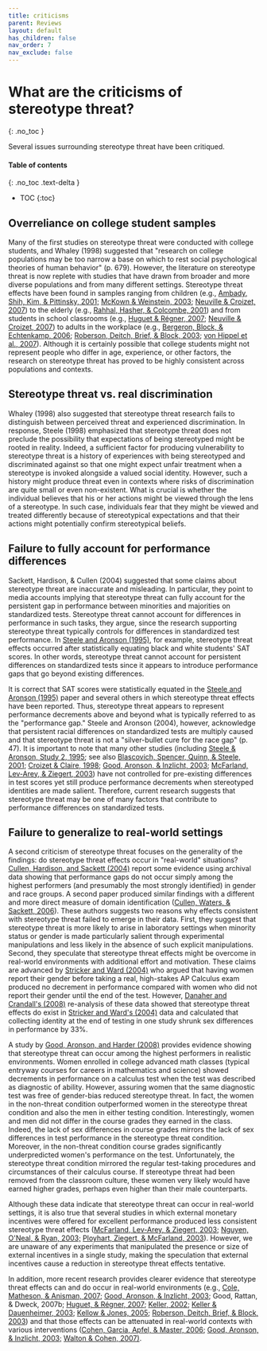 ```yaml
---
title: criticisms
parent: Reviews
layout: default
has_children: false
nav_order: 7
nav_exclude: false
---
```


# What are the criticisms of stereotype threat?
{: .no_toc }

Several issues surrounding stereotype threat have been critiqued. 

#### Table of contents
{: .no_toc .text-delta }

- TOC
{:toc}


## Overreliance on college student samples

 Many of the first studies on stereotype threat were conducted with college students, and Whaley (1998) suggested that "research on college populations may be too narrow a base on which to rest social psychological theories of human behavior" (p. 679). However, the literature on stereotype threat is now replete with studies that have drawn from broader and more diverse populations and from many different settings. Stereotype threat effects have been found in samples ranging from children (e.g., [Ambady, Shih, Kim, & Pittinsky, 2001;](../../sources/ambady_shih_kim_pittinsky/) [McKown & Weinstein, 2003](../../sources/mckown_weinstein/); [Neuville & Croizet, 2007](../../sources/neuville_croizet/)) to the elderly (e.g., [Rahhal, Hasher, & Colcombe, 2001](../../sources/rahhal_hasher_colcombe/)) and from students in school classrooms (e.g., [Huguet & R](../../sources/huguet_regner/)[égner, 2007](../../sources/huguet_regner/); [Neuville & Croizet, 2007](../../sources/neuville_croizet/)) to adults in the workplace (e.g., [Bergeron, Block, & Echtenkamp, 2006](../../sources/bergeron_block_echtenkamp/); [Roberson, Deitch, Brief, & Block, 2003](../../sources/roberson_deitch_brief_block/); [von Hippel et al., 2007](../../sources/vonhippel_vonhippel_conway_preacher_schooler_radvansky/)). Although it is certainly possible that college students might not represent people who differ in age, experience, or other factors, the research on stereotype threat has proved to be highly consistent across populations and contexts. 

## Stereotype threat vs. real discrimination

 Whaley (1998) also suggested that stereotype threat research fails to distinguish between perceived threat and experienced discrimination. In response, Steele (1998) emphasized that stereotype threat does not preclude the possibility that expectations of being stereotyped might be rooted in reality. Indeed, a sufficient factor for producing vulnerability to stereotype threat is a history of experiences with being stereotyped and discriminated against so that one might expect unfair treatment when a stereotype is invoked alongside a valued social identity. However, such a history might produce threat even in contexts where risks of discrimination are quite small or even non-existent. What is crucial is whether the individual believes that his or her actions might be viewed through the lens of a stereotype. In such case, individuals fear that they might be viewed and treated differently because of stereotypical expectations and that their actions might potentially confirm stereotypical beliefs. 

## Failure to fully account for performance differences

 Sackett, Hardison, & Cullen (2004) suggested that some claims about stereotype threat are inaccurate and misleading. In particular, they point to media accounts implying that stereotype threat can fully account for the persistent gap in performance between minorities and majorities on standardized tests. Stereotype threat cannot account for differences in performance in such tasks, they argue, since the research supporting stereotype threat typically controls for differences in standardized test performance. In [Steele and Aronson (1995)](../../sources/steele_aronson/), for example, stereotype threat effects occurred after statistically equating black and white students' SAT scores. In other words, stereotype threat cannot account for persistent differences on standardized tests since it appears to introduce performance gaps that go beyond existing differences. 

It is correct that SAT scores were statistically equated in the [Steele and Aronson (1995)](../../sources/steele_aronson/) paper and several others in which stereotype threat effects have been reported. Thus, stereotype threat appears to represent performance decrements above and beyond what is typically referred to as the "performance gap." Steele and Aronson (2004), however, acknowledge that persistent racial differences on standardized tests are multiply caused and that stereotype threat is not a "silver-bullet cure for the race gap" (p. 47). It is important to note that many other studies (including [Steele & Aronson, Study 2, 1995](../../sources/steele_aronson/); see also [Blascovich, Spencer, Quinn, & Steele, 2001](../../sources/blascovich_spencer_quinn_steele/); [Croizet & Claire, 1998](../../sources/croizet_claire/); [Good, Aronson, & Inzlicht, 2003](../../sources/good_aronson_inzlicht/); [McFarland, Lev-Arey, & Ziegert, 2003](../../sources/mcfarland_lev-arey_ziegert/)) have not controlled for pre-existing differences in test scores yet still produce performance decrements when stereotyped identities are made salient. Therefore, current research suggests that stereotype threat may be one of many factors that contribute to performance differences on standardized tests. 

## Failure to generalize to real-world settings

 A second criticism of stereotype threat focuses on the generality of the findings: do stereotype threat effects occur in "real-world" situations? [Cullen, Hardison, and Sackett (2004)](../../sources/cullen_hardison_sackett/) report some evidence using archival data showing that performance gaps do not occur simply among the highest performers (and presumably the most strongly identified) in gender and race groups. A second paper produced similar findings with a different and more direct measure of domain identification ([Cullen, Waters, & Sackett, 2006](../../sources/cullen_waters_sackett/)). These authors suggests two reasons why effects consistent with stereotype threat failed to emerge in their data. First, they suggest that stereotype threat is more likely to arise in laboratory settings when minority status or gender is made particularly salient through experimental manipulations and less likely in the absence of such explicit manipulations. Second, they speculate that stereotype threat effects might be overcome in real-world environments with additional effort and motivation. These claims are advanced by [Stricker and Ward (2004)](../../sources/stricker_ward/) who argued that having women report their gender before taking a real, high-stakes AP Calculus exam produced no decrement in performance compared with women who did not report their gender until the end of the test. However, [Danaher and Crandall's (2008)](../../sources/danaher_crandall/) re-analysis of these data showed that stereotype threat effects do exist in [Stricker and Ward's (2004)](../../sources/stricker_ward/) data and calculated that collecting identity at the end of testing in one study shrunk sex differences in performance by 33%. 

A study by [Good, Aronson, and Harder (2008)](../../sources/good_aronson_harder/) provides evidence showing that stereotype threat can occur among the highest performers in realistic environments. Women enrolled in college advanced math classes (typical entryway courses for careers in mathematics and science) showed decrements in performance on a calculus test when the test was described as diagnostic of ability. However, assuring women that the same diagnostic test was free of gender-bias reduced stereotype threat. In fact, the women in the non-threat condition outperformed women in the stereotype threat condition and also the men in either testing condition. Interestingly, women and men did not differ in the course grades they earned in the class. Indeed, the lack of sex differences in course grades mirrors the lack of sex differences in test performance in the stereotype threat condition. Moreover, in the non-threat condition course grades significantly underpredicted women's performance on the test. Unfortunately, the stereotype threat condition mirrored the regular test-taking procedures and circumstances of their calculus course. If stereotype threat had been removed from the classroom culture, these women very likely would have earned higher grades, perhaps even higher than their male counterparts. 

Although these data indicate that stereotype threat can occur in real-world settings, it is also true that several studies in which external monetary incentives were offered for excellent performance produced less consistent stereotype threat effects ([McFarland, Lev-Arey, & Ziegert, 2003](../../sources/mcfarland_lev-arey_ziegert/); [Nguyen, O'Neal, & Ryan, 2003;](../../sources/nguyen_o'neal_ryan/) [Ployhart, Ziegert, & McFarland, 2003](../../sources/ployhart_ziegert_mcfarland/)). However, we are unaware of any experiments that manipulated the presence or size of external incentives in a single study, making the speculation that external incentives cause a reduction in stereotype threat effects tentative. 

In addition, more recent research provides clearer evidence that stereotype threat effects can and do occur in real-world environments (e.g., [Cole, Matheson, & Anisman, 2007](../../sources/cole_matheson_anisman/); [Good, Aronson, & Inzlicht, 2003](../../sources/good_aronson_inzlicht/); Good, Rattan, & Dweck, 2007b; [Huguet, & R](../../sources/huguet_regner/)[égner, 2007](../../sources/huguet_regner/); [Keller, 2002](../../sources/keller/); [Keller & Dauenheimer, 2003](../../sources/keller_dauenheimer/); [Kellow & Jones, 2005](../../sources/kellow_jones%20(2005)/); [Roberson, Deitch, Brief, & Block, 2003](../../sources/roberson_deitch_brief_block/)) and that those effects can be attenuated in real-world contexts with various interventions ([Cohen, Garcia, Apfel, & Master, 2006](../../sources/cohen_garcia_apfel_master/); [Good, Aronson, & Inzlicht, 2003;](../../sources/good_aronson_inzlicht/) [Walton & Cohen, 2007)](../../sources/walton_cohen_2007/). 
